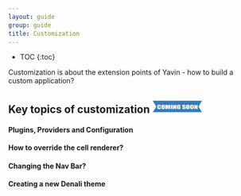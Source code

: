 ```yaml
---
layout: guide
group: guide
title: Customization
---
```


* TOC
{:toc}

Customization is about the extension points of Yavin - how to build a custom application?

Key topics of customization <img src="assets/images/UG_coming_soon.png" width="100"/>
------------------------------------------------

#### Plugins, Providers and Configuration

#### How to override the cell renderer?

#### Changing the Nav Bar?

#### Creating a new Denali theme
